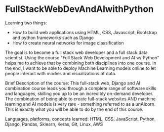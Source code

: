 # FullStackWebDevAndAIwithPython

Learning two things:
- How to build web applications using HTML, CSS, Javascript, Bootstrap and python frameworks such as Django
- How to create neural networks for image classification

The goal is to become a full stack web developer and a full stack data scientist. Using the course "Full Stack Web Development and AI w/ Python" helps me to achieve that by combining both disciplines into one course. In the end, I want to be able to deploy Machine Learning models online to let people interact with models and visualizations of data. 

Brief Description of the course: 
This full-stack web, Django and AI combination course leads you through a complete range of software skills and languages, skilling you up to be an incredibly on-demand developer. The combination of being able to create full-stack websites AND machine learning and AI models is very rare - something referred to as a unAIcorn. This is exactly what you will be able to do by the end of this course.

Languages, platforms, concepts learned:
HTML, CSS, JavaScript, Python, Django, Pandas, Sklearn, Keras, Git, Linux, AWS
